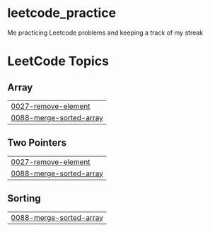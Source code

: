 # leetcode_practice
Me practicing Leetcode problems and keeping a track of my streak

<!---LeetCode Topics Start-->
# LeetCode Topics
## Array
|  |
| ------- |
| [0027-remove-element](https://github.com/shreyashree00015/leetcode_practice/tree/master/0027-remove-element) |
| [0088-merge-sorted-array](https://github.com/shreyashree00015/leetcode_practice/tree/master/0088-merge-sorted-array) |
## Two Pointers
|  |
| ------- |
| [0027-remove-element](https://github.com/shreyashree00015/leetcode_practice/tree/master/0027-remove-element) |
| [0088-merge-sorted-array](https://github.com/shreyashree00015/leetcode_practice/tree/master/0088-merge-sorted-array) |
## Sorting
|  |
| ------- |
| [0088-merge-sorted-array](https://github.com/shreyashree00015/leetcode_practice/tree/master/0088-merge-sorted-array) |
<!---LeetCode Topics End-->